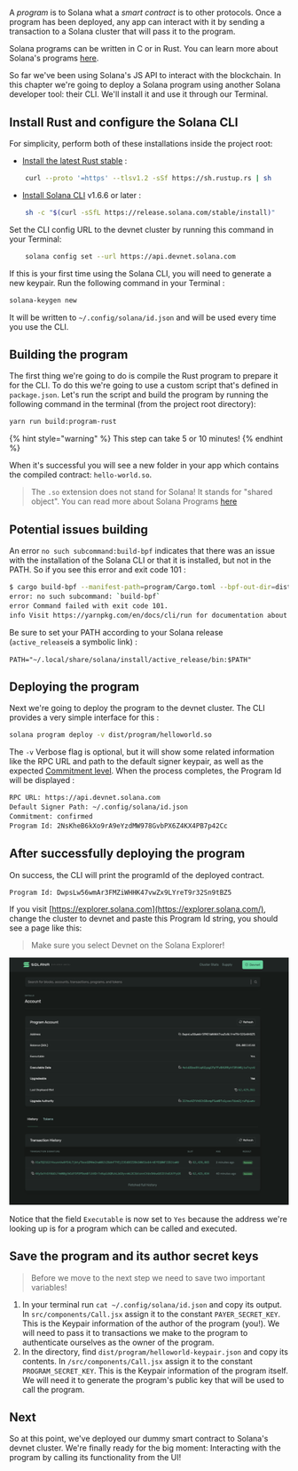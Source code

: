 # 

A *program* is to Solana what a *smart contract* is to other protocols. Once a program has been deployed, any app can interact with it by sending a transaction to a Solana cluster that will pass it to the program.

Solana programs can be written in C or in Rust. You can learn more about Solana's programs [here](https://docs.solana.com/developing/on-chain-programs/overview).

So far we've been using Solana's JS API to interact with the blockchain. In this chapter we're going to deploy a Solana program using another Solana developer tool: their CLI. We'll install it and use it through our Terminal.

## Install Rust and configure the Solana CLI

For simplicity, perform both of these installations inside the project root:

* [Install the latest Rust stable](https://rustup.rs) : 

```bash
    curl --proto '=https' --tlsv1.2 -sSf https://sh.rustup.rs | sh
```

* [Install Solana CLI](https://docs.solana.com/cli/install-solana-cli-tools) v1.6.6 or later :

```bash
    sh -c "$(curl -sSfL https://release.solana.com/stable/install)"
```

Set the CLI config URL to the devnet cluster by running this command in your Terminal:

```bash
    solana config set --url https://api.devnet.solana.com
```

If this is your first time using the Solana CLI, you will need to generate a new keypair. 
Run the following command in your Terminal :

```bash
solana-keygen new
```

It will be written to `~/.config/solana/id.json` and will be used every time you use the CLI.

## Building the program

The first thing we're going to do is compile the Rust program to prepare it for the CLI. To do this we're going to use a custom script that's defined in `package.json`. Let's run the script and build the program by running the following command in the terminal (from the project root directory):

```bash
yarn run build:program-rust
```
{% hint style="warning" %}
This step can take 5 or 10 minutes!
{% endhint %}


When it's successful you will see a new folder in your app which contains the compiled contract: `hello-world.so`.

> The `.so` extension does not stand for Solana! It stands for "shared object". You can read more about Solana Programs [here](https://docs.solana.com/developing/on-chain-programs/overview) 


## Potential issues building

An error `no such subcommand:build-bpf` indicates that there was an issue with the installation of the Solana CLI or that it is installed, but not in the PATH. So if you see this error and exit code 101 :

```bash
$ cargo build-bpf --manifest-path=program/Cargo.toml --bpf-out-dir=dist/program
error: no such subcommand: `build-bpf`
error Command failed with exit code 101.
info Visit https://yarnpkg.com/en/docs/cli/run for documentation about this command.
```

Be sure to set your PATH according to your Solana release (`active_release`is a symbolic link) :

`PATH="~/.local/share/solana/install/active_release/bin:$PATH"`

## Deploying the program

Next we're going to deploy the program to the devnet cluster. The CLI provides a very simple interface for this :

```bash
solana program deploy -v dist/program/helloworld.so
```

The `-v` Verbose flag is optional, but it will show some related information like the RPC URL and path to the default signer keypair, as well as the expected [Commitment level](https://docs.solana.com/implemented-proposals/commitment). When the process completes, the Program Id will be displayed :

```bash
RPC URL: https://api.devnet.solana.com
Default Signer Path: ~/.config/solana/id.json
Commitment: confirmed
Program Id: 2NsKheB6kXo9rA9eYzdMW978GvbPX6Z4KX4PB7p42Cc
```

## After successfully deploying the program

On success, the CLI will print the programId of the deployed contract.

```bash
Program Id: DwpsLw56wmAr3FMZiWHHK47vwZx9LYreT9r32Sn9tBZ5
```

If you visit [https://explorer.solana.com](https://explorer.solana.com/), change the cluster to devnet and paste this Program Id string, you should see a page like this:

> Make sure you select Devnet on the Solana Explorer!

![](../../../.gitbook/assets/screen-shot-2021-06-14-at-3.52.29-pm.png)

Notice that the field `Executable` is now set to `Yes` because the address we're looking up is for a program which can be called and executed.

## Save the program and its author secret keys

> Before we move to the next step we need to save two important variables!

1. In your terminal run `cat ~/.config/solana/id.json` and copy its output. In `src/components/Call.jsx` assign it to the constant `PAYER_SECRET_KEY`. This is the Keypair information of the author of the program (you!). We will need to pass it to transactions we make to the program  to authenticate ourselves as the owner of the program. 
2. In the directory, find `dist/program/helloworld-keypair.json` and copy its contents. In `/src/components/Call.jsx` assign it to the constant `PROGRAM_SECRET_KEY`. This is the Keypair information of the program itself. We will need it to generate the program's public key that will be used to call the program.

## Next

So at this point, we've deployed our dummy smart contract to Solana's devnet cluster. We're finally ready for the big moment: Interacting with the program by calling its functionality from the UI!
